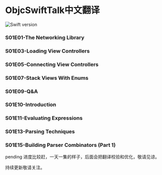 # ObjcSwiftTalk中文翻译
![Swift version](https://img.shields.io/badge/swift-4.0-orange.svg)

### S01E01-The Networking Library
### S01E03-Loading View Controllers
### S01E05-Connecting View Controllers
### S01E07-Stack Views With Enums
### S01E09-Q&A
### S01E10-Introduction
### S01E11-Evaluating Expressions
### S01E13-Parsing Techniques
### S01E15-Building Parser Combinators (Part 1)
pending
进度比较赶，一天一集的样子，后面会把翻译校验和优化，敬请见谅。

持续更新敬请关注。


